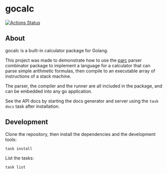 # gocalc

[![Actions Status](https://github.com/tombenke/gocalc/workflows/ci/badge.svg)](https://github.com/tombenke/gocalc)

## About

gocalc is a built-in calculator package for Golang.

This project was made to demonstrate how to use the [parc](https://github.com/tombenke/parc) parser combinator package
to implement a language for a calculator that can parse simple arithmetic formulas,
then compile to an executable array of instructions of a stack machine.

The parser, the compiler and the runner are all included in the package, and can be embedded into any go application.

See the API docs by starting the docs generator and server using the `task docs` task after installation.

## Development

Clone the repository, then install the dependencies and the development tools:

```bash
task install
```

List the tasks:

```bash
task list
```
